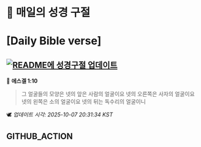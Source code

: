 # 🙏 매일의 성경 구절
# [Daily Bible verse]
## [![README에 성경구절 업데이트](https://github.com/DONGSUKA/first_test/actions/workflows/update-readme-bible.yml/badge.svg)](https://github.com/DONGSUKA/first_test/actions/workflows/update-readme-bible.yml)
<!-- START_BIBLE_VERSE -->
📖 **에스겔 1:10**
> 그 얼굴들의 모양은 넷의 앞은 사람의 얼굴이요 넷의 오른쪽은 사자의 얼굴이요 넷의 왼쪽은 소의 얼굴이요 넷의 뒤는 독수리의 얼굴이니

🕊️ _업데이트 시각: 2025-10-07 20:31:34 KST_
  <!-- END_BIBLE_VERSE -->
## GITHUB_ACTION
